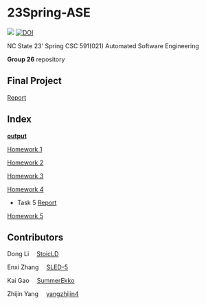 # 23Spring-ASE
<a href="https://github.com/SLED-5/23Spring-ASE/actions/workflows/testHW.yml"> <img 
 src="https://github.com/SLED-5/23Spring-ASE/actions/workflows/testHW.yml/badge.svg"></a>
 [![DOI](https://zenodo.org/badge/588354384.svg)](https://zenodo.org/badge/latestdoi/588354384)

NC State
23' Spring CSC 591(021) Automated Software Engineering

**Group 26** repository

## Final Project
[Report](https://github.com/SLED-5/23Spring-ASE/blob/main/Improving%20SWAY%20and%20XPLN%20Algorithms%20through%20Optimization%20Schemes.pdf)

## Index
[**output**](https://github.com/SLED-5/23Spring-ASE/tree/main/etc/out)

[Homework 1](https://github.com/SLED-5/23Spring-ASE/tree/main/Homework/HW1)

[Homework 2](https://github.com/SLED-5/23Spring-ASE/tree/main/Homework/HW2)

[Homework 3](https://github.com/SLED-5/23Spring-ASE/tree/main/Homework/HW3)

[Homework 4](https://github.com/SLED-5/23Spring-ASE/tree/main/Homework/HW4)

- Task 5 [Report](https://github.com/SLED-5/23Spring-ASE/blob/main/Homework/HW4/Task5.md)

[Homework 5](https://github.com/SLED-5/23Spring-ASE/tree/main/Homework/HW5)


## Contributors

Dong Li &emsp;[StoicLD](https://github.com/StoicLD)

Enxi Zhang &emsp;[SLED-5](https://github.com/SLED-5)

Kai Gao &emsp;[SummerEkko](https://github.com/SummerEkko)

Zhijin Yang &emsp;[yangzhijin4](https://github.com/yangzhijin4)
